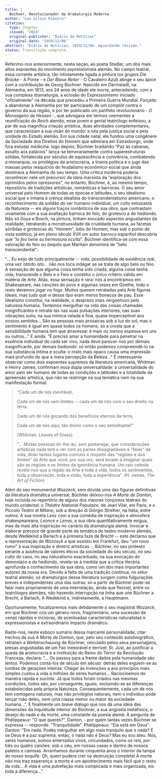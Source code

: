 ```yaml
---
title: |
  Büchner, Revolucionador da Dramaturgia Moderna
author: "Leo Gilson Ribeiro"
citation:
  type: chapter
  issued: "2024"
  original-publisher: "Diário de Notícias"
  original-date: "1959/12/06"
abstract: "Diário de Notícias, 1959/12/06. Aguardando revisão."
status: Transcrição completa.
---
```


Referimo-nos anteriormente, nesta seção, ao poeta Stadler, um dos mais altos expoentes do movimento expressionista alemão. No campo teatral, essa corrente artística, tão intimamente ligada à pintura (os grupos *Die Brücke* - A Ponte - e *Der Blaue Reiter* - O Cavaleiro Azul) atinge o seu ápice com a contribuição de Georg Büchner. Nascido em Darmstadt, na Alemanha, em 1813, aos 24 anos de idade ele morre, antecedendo, com a sua complexa dramaturgia, a eclosão do Expressionismo iniciado "oficialmente" na década que precedeu a Primeira Guerra Mundial. Forçado a abandonar a Alemanha por ter participado de um *complot* contra o governo da sua região, e por ter publicado um panfleto revolucionário - *O Mensageiro de Hessen* -, que advogava em termos veementes a reunificação do *Reich* alemão, esse jovem e genial teatrólogo enfeixou, a par de sua magnífica criação artística, duas atividades complementares, que caracterizam a sua visão do mundo: a luta pela justiça social e pela unidade do Estado alemão. Em sua cidade natal, ele fundou uma congênere da Sociedade dos Direitos do Homem que admirara em Estrasburgo, onde fora estudar medicina: logo depois, Büchner bradando "Paz às cabanas, assalto aos palácios" lança-se temerariamente contra superestruturas sólidas, fortalecida por séculos de aquiescência e conivência, combatendo a monarquia, os privilégios da aristocracia, a tirania política e o jugo das massas pelos resquícios do feudalismo econômico-social que ainda dominava a Alemanha do seu tempo. Uma crítica moderna poderia reconhecer nele um precursor da ideia marxista da "exploração dos oprimidos pelos opressores", no entanto, Büchner, é, ao mesmo tempo, repositório de tradições artísticas, românticas e barrocas. O seu amor universal pelo Homem de todas as épocas e latitudes, o seu idealismo social que o irmana à crença idealista do transcendentalismo americano, o reconhecimento da solidão do ser humano individual, um culto entusiasta da Natureza -- eis alguns traços românticos de sua obra, que contrastam vivamente com a sua exaltação barroca do feio, do grotesco e do hediondo. Não só Goya e Bosch, na pintura, tinham evocado aspectos angustiantes da realidade, retratando a monstruosidade da crueldade humana, as facetas sórdidas e grotescas do "Homem", lobo do Homem, mas sob o ponto de vista estético, já em pleno século XVII um autor barroco espanhol descobria que "*lo feo tiene su hermosura oculta*". Büchner identifica-se com essa valoração do feio ou daquilo que Maritain denomina de "belo transcendental":

"\... Eu exijo de tudo principalmente -- *vida*, possibilidade de existência real, uma vez obtido isto\... não nos toca indagar se se trata de algo belo ou feio. A sensação de que alguma coisa tenha sido criada, alguma coisa tenha vida, transcende o Belo e o Feio e constitui o único critério válido em matéria de Arte. Aliás, essa sensação é rara: nós a encontramos em Shakespeare, nas canções do povo e algumas vezes em Goethe, todo o resto devemos jogar no fogo. Muitos querem retratadas pela Arte figuras ideais, mas tudo que vi desse tipo eram meros bonecos de pau. Esse idealismo constitui, na realidade, o desprezo mais vergonhoso pela natureza humana. Tentemos mergulhar na vida das coisas chamadas insignificantes e retratá-las nas suas pulsações interiores, nas suas vibrações sutis, na sua mímica velada e fina, quase imperceptível aos nossos sentidos\... São as pessoas mais prosaicas sob a luz do sol, mas o sentimento é igual em quase todos os homens, só a crosta que a sensibilidade humana tem que atravessar é mais ou menos espessa em uns ou outros\..." E ainda: "É preciso amar a humanidade para penetrar na essência individual de cada ser vivo, nada deve parecer-nos por demais insignificante, por demais hediondo: só então podemos compreendê-lo na sua substância íntima e oculta: o rosto mais opaco causa uma impressão mais profundo do que a mera percepção da Beleza\..." É interessante observar como dois expoentes supremos da literatura americana, Whitman e Henry James, confirmam essa dupla universalidade: a universalidade do amor pelo ser humano de todas as condições e latitudes e a totalidade da apreensão artística, que não se restringe na sua temática nem na sua manifestação formal:

> "Cada um de nós inevitável,
>
> Cada um de nós sem limites -- cada um de nós com o seu direito na terra.
>
> Cada um de nós gozando dos benefícios eternos da terra,
>
> Cada um de nós aqui, tão divino como o seu semelhante!"
>
> (Whitman, Leaves of Grass)
>
> "\... Muitas pessoas dir-lhe-ão, sem pestanejar, que considerações artísticas nada tem a ver com as partes desagradáveis e "feias" da vida, dirão tantos lugares-comuns a respeito das "regiões e dos limites" da Arte que você, por sua vez, será levado a imaginar quais são as regiões e os limites da ignorância humana. Um raio celeste revela-nos que a região da Arte é toda a vida, todos os sentimentos, toda a observação, toda a visão, toda a experiência". (H. James, *The Art of Fiction*)

Além do seu monumental *Wozzeck*, sem dúvida uma das figuras definitivas da literatura dramática universal, Büchner deixou-nos *A Morte de Danton*, hoje incluída no repertório de alguns dos maiores conjuntos teatrais do mundo ocidental: o *Théatre National Populaire*, de Jean Vilar, em Paris, e o *Piccolo Teatro di Milano*, sob a direção di Giórgio Strelher, na Itália, entre outros. A sua novela *Lenz* com a sua comédia de inspiração e atmosfera shakespeareana, *Leonce e Lenas*, a sua obra quantitativamente exígua, mas da mais alta inspiração no canário da dramaturgia alemã. Invocar e elaborar precoce de grande parte da temática do teatro moderno alemão, desde Wedekind a Barlach e à primeira faze de Brecht -- este declarou que a representação de *Wozzeck* a que assistiu em Frankfurt, deu "um novo rumo" à sua inspiração e diretriz artísticas -, Büchner, no seu protesto perante a ausência de valores éticos da sociedade do seu século, no seu culto do caos, no seu naturalismo exacerbado, na sua evocação do demoníaco e do hediondo, revela-se à medida que a crítica literária aprofunda o conhecimento da sua obra, como um dos mais importantes autores da nossa era. Devido à falta de uma tradição contínua, no setor teatral alemão, os dramaturgos dessa literatura surgem como fulgurações breves e independentes uma das outras: só a partir de Büchner pode-se falar mais propriamente de uma interrelação, ainda que flexível, entre os teatrólogos alemães, não havendo interrupção na linha que une Büchner a Brecht, a Barlach, A Wedekind e, indiretamente, a Hauptmann.

Oportunamente, focalizaremos mais detidamente o seu magistral *Wozzeck*, em que Büchner cria um gênero novo, fragmentário, uma sucessão de cenas rápidas e incisivas, de acentuadas características naturalistas e expressionistas e extraordinário impacto dramático.

Baste-nos, neste esboço sumário dessa marcante personalidade, citar trechos da sua *A Morte de Danton*, que, pelo seu conteúdo autobiográfico, retratam a *Weltanschauung* de Büchner, veiculado pelos seus personagens, presas angustiadas de um Fao inexorável e terrível: St. Just, ao justificar a queda da aristocracia e a instituição do Reino do Terror da Revolução Francesa, declara: "\... Os passos para a frente dados pela humanidade são lentos. Podemos contá-los de século em século: detrás deles erguem-se as tumbas de gerações inteiras. Chegar às invenções e aos princípios mais simples custou a vida a milhões de seres humanos\... Raciocinemos de maneira rápida e sucinta: Já que todos foram criados nas mesmas condições, todos são, por conseguinte, iguais, excluindo-se as diferenças estabelecidas pela própria Natureza. Consequentemente, cada um de nós tem *vantagens* naturais, mas não *privilégios* naturais, nem o indivíduo pode lançar mão deles, nem uma classe menor ou maior da sociedade humana\...". E finalmente um breve diálogo que nos dá uma ideia das dimensões da inquietude interior de Büchner, a sua angústia metafísica, o desejo do nada e da morte, uma constante da poesia alemã: À pergunta de Phélippeaux: "O que queres?", Danton, - por quem tantas vezes Büchner se expressa -- responde: "Tranquilidade". Phélippeaux: "Ela está em Deus". Danton: "Em nada. Podes mergulhar em algo mais tranquilo que o nada? E se Deus é a paz suprema, então, o nada não é Deus? Mas eu sou ateu. Nós, seres humanos, somos enterrados vivos, circundados, como os reis, por três ou quatro caixões: sob o céu, em nossas casas e dentro de nossos paletós e camisas. Arranhamos durante cinquenta anos o interior da tampa do nosso esquife. Oh, quem pudera crer na destruição completa! A morte não nos traz esperança: a morte é um apodrecimento mais fácil que o resto da vida\... A vida é uma putrefação mais complicada e mais organizada, eis toda a diferença\...".


